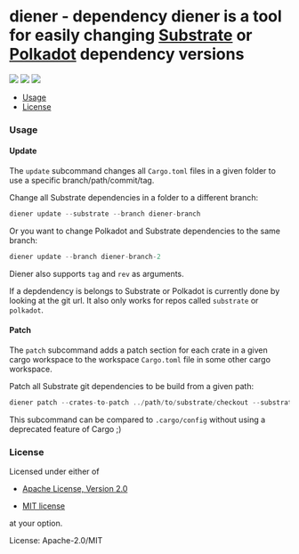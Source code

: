 # diener - dependency diener is a tool for easily changing [Substrate](https://github.com/paritytech/substrate) or [Polkadot](https://github.com/paritytech/polkadot) dependency versions

[![](https://docs.rs/diener/badge.svg)](https://docs.rs/diener/) [![](https://img.shields.io/crates/v/diener.svg)](https://crates.io/crates/diener) [![](https://img.shields.io/crates/d/diener.png)](https://crates.io/crates/diener)

* [Usage](#usage)
* [License](#license)

### Usage

#### Update

The `update` subcommand changes all `Cargo.toml` files in a given folder to use
a specific branch/path/commit/tag.

Change all Substrate dependencies in a folder to a different branch:

```rust
diener update --substrate --branch diener-branch
```

Or you want to change Polkadot and Substrate dependencies to the same branch:

```rust
diener update --branch diener-branch-2
```

Diener also supports `tag` and `rev` as arguments.

If a depdendency is belongs to Substrate or Polkadot is currently done by looking at the git url.
It also only works for repos called `substrate` or `polkadot`.

#### Patch

The `patch` subcommand adds a patch section for each crate in a given cargo workspace
to the workspace `Cargo.toml` file in some other cargo workspace.

Patch all Substrate git dependencies to be build from a given path:

```rust
diener patch --crates-to-patch ../path/to/substrate/checkout --substrate
```

This subcommand can be compared to `.cargo/config` without using a deprecated
feature of Cargo ;)

### License

Licensed under either of

 * [Apache License, Version 2.0](http://www.apache.org/licenses/LICENSE-2.0)

 * [MIT license](http://opensource.org/licenses/MIT)

at your option.

License: Apache-2.0/MIT
